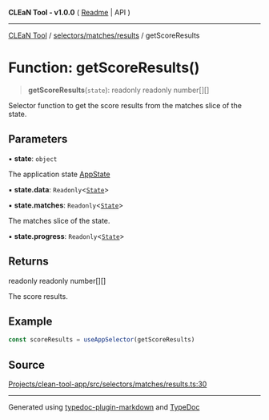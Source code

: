 **CLEaN Tool - v1.0.0** ( [Readme](../../../../README.md) \| API )

***

[CLEaN Tool](../../../../modules.md) / [selectors/matches/results](../README.md) / getScoreResults

# Function: getScoreResults()

> **getScoreResults**(`state`): readonly readonly number[][]

Selector function to get the score results from the matches slice of the state.

## Parameters

▪ **state**: `object`

The application state [AppState](../../../../app/store/type-aliases/AppState.md)

▪ **state.data**: `Readonly`\<[`State`](../../../../reducers/data/interfaces/State.md)\>

▪ **state.matches**: `Readonly`\<[`State`](../../../progress/private/interfaces/State.md)\>

The matches slice of the state.

▪ **state.progress**: `Readonly`\<[`State`](../../../progress/private/interfaces/State.md)\>

## Returns

readonly readonly number[][]

The score results.

## Example

```ts
const scoreResults = useAppSelector(getScoreResults)
```

## Source

[Projects/clean-tool-app/src/selectors/matches/results.ts:30](https://github.com/yuckyh/clean-tool-app/)

***

Generated using [typedoc-plugin-markdown](https://www.npmjs.com/package/typedoc-plugin-markdown) and [TypeDoc](https://typedoc.org/)
